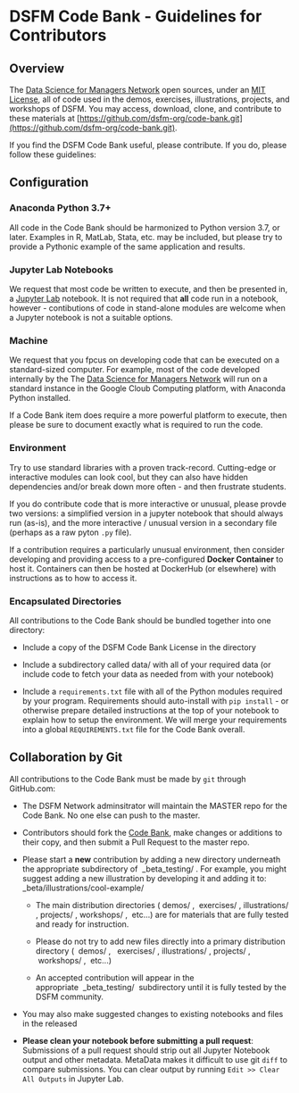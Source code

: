 # DSFM Code Bank - Guidelines for Contributors

 

## Overview

The [Data Science for Managers Network](https://www.dsfm.org) open sources, under an [MIT License](LICENSE), all of code used in the demos, exercises, illustrations, projects, and workshops of DSFM. You may access, download, clone, and contribute to these materials at [https://github.com/dsfm-org/code-bank.git](https://github.com/dsfm-org/code-bank.git).

If you find the DSFM Code Bank useful, please contribute. If you do, please follow these guidelines:

## Configuration


### Anaconda Python 3.7+

All code in the Code Bank should be harmonized to Python version 3.7, or later. Examples in R, MatLab, Stata, etc. may be included, but please try to provide a Pythonic example of the same application and results. 

### Jupyter Lab Notebooks

We request that most code be written to execute, and then be presented in, a [Jupyter Lab](https://jupyter.org/) notebook. It is not required that **all** code run in a notebook, however - contibutions of code in stand-alone modules are welcome when a Jupyter notebook is not a suitable options. 

### Machine

We request that you fpcus on developing code that can be executed on a standard-sized computer. For example, most of the code developed internally by the The [Data Science for Managers Network](https://www.dsfm.org) will run on a standard instance in the Google Cloub Computing platform, with Anaconda Python installed. 

If a Code Bank item does require a more powerful platform to execute, then please be sure to document exactly what is required to run the code.   
  
### Environment

Try to use standard libraries with a proven track-record. Cutting-edge or interactive modules can look cool, but they can also have hidden dependencies and/or break down more often - and then frustrate students. 

If you do contribute code that is more interactive or unusual, please provde two versions: a simplified version in a jupyter notebook that should always run (as-is), and the more interactive / unusual version in a secondary file (perhaps as a raw pyton `.py` file).  

If a contribution requires a particularly unusual environment, then consider developing and providing access to a pre-configured __Docker Container__ to host it. Containers can then be hosted at DockerHub (or elsewhere) with instructions as to how to access it.

### Encapsulated Directories

All contributions to the Code Bank should be bundled together into one directory: 

  * Include a copy of the DSFM Code Bank License in the directory
  
  * Include a subdirectory called data/ with all of your required data (or include code to fetch your data as needed from with your notebook)   
  
  * Include a `requirements.txt` file with all of the Python modules required by your program. Requirements should auto-install with `pip install` - or otherwise prepare detailed instructions at the top of your notebook to explain how to setup the environment. We will merge your requirements into a global `REQUIREMENTS.txt` file for the Code Bank overall.


## Collaboration by Git

All contributions to the Code Bank must be made by `git` through GitHub.com:

  * The DSFM Network adminsitrator will maintain the MASTER repo for the Code Bank. No one else can push to the master.   
  
  * Contributors should fork the [Code Bank](https://github.com/dsfm-org/code-bank.git), make changes or additions to their copy, and then submit a Pull Request to the master repo.  
  
  * Please start a __new__ contribution by adding a new directory underneath the appropriate subdirectory of  _beta_testing/ .  For example, you might suggest adding a new illustration by developing it and adding it to:  _beta/illustrations/cool-example/ 
  
    * The main distribution directories ( demos/ ,  exercises/ ,  illustrations/  ,  projects/ , workshops/ ,  etc...) are for materials that are fully tested and ready for instruction.  
    
    * Please do not try to add new files directly into a primary distribution directory (  demos/ ,   exercises/ ,  illustrations/  ,  projects/ ,  workshops/ ,  etc...) 

    * An accepted contribution will appear in the appropriate  _beta_testing/  subdirectory until it is fully tested by the DSFM community.  

  * You may also make suggested changes to existing notebooks and files in the released
  
  * __Please clean your notebook before submitting a pull request__: Submissions of a pull request should strip out all Jupyter Notebook output and other metadata. MetaData makes it difficult to use git `diff` to compare submissions. You can clear output by running `Edit >> Clear All Outputs` in Jupyter Lab. 
 

